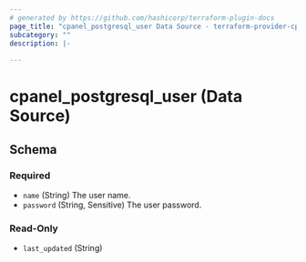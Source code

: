 ```yaml
---
# generated by https://github.com/hashicorp/terraform-plugin-docs
page_title: "cpanel_postgresql_user Data Source - terraform-provider-cpanel"
subcategory: ""
description: |-
  
---
```


# cpanel_postgresql_user (Data Source)





<!-- schema generated by tfplugindocs -->
## Schema

### Required

- `name` (String) The user name.
- `password` (String, Sensitive) The user password.

### Read-Only

- `last_updated` (String)

